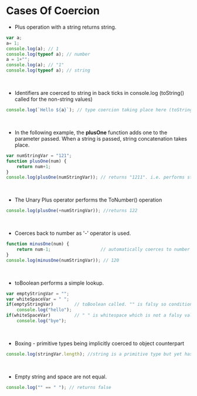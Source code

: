# Cases Of Coercion
* Plus operation with a string returns string.

```javascript
var a;
a= 1;
console.log(a); // 1
console.log(typeof a); // number
a = 1+"";
console.log(a); // "1"
console.log(typeof a); // string
```
</br>

* Identifiers are coerced to string in back ticks in console.log (toString() called for the non-string values)
```javascript
console.log(`Hello ${a}`); // type coercion taking place here (toString() called for the non-string values)
```
</br>

* In the following example, the __plusOne__ function adds one to the parameter passed. When a string is passed, string concatenation takes place.
```javascript
var numStringVar = "121";
function plusOne(num) {
	return num+1;
}
console.log(plusOne(numStringVar)); // returns "1211". i.e. performs string concatenation
```
</br>

* The Unary Plus operator performs the ToNumber() operation
```javascript
console.log(plusOne(+numStringVar)); //returns 122 
```

</br>

* Coerces back to number as '-' operator is used.
```javascript
function minusOne(num) {
	return num-1;					// automatically coerces to number as '-' operator is used
}  
console.log(minusOne(numStringVar)); // 120
```

</br>

* toBoolean performs a simple lookup.
```javascript
var emptyStringVar = "";
var whiteSpaceVar = " ";
if(emptyStringVar)        // toBoolean called. "" is falsy so condition fails
	console.log("hello");
if(whiteSpaceVar)         // " " is whitespace which is not a falsy value so condition passes 
	console.log("bye");
```

</br>

* Boxing - primitive types being implicitly coerced to object counterpart
```javascript
console.log(stringVar.length); //string is a primitive type but yet has methods as boxing takes place
```

</br>

* Empty string and space are not equal.
```javascript
console.log("" == " "); // returns false
```

